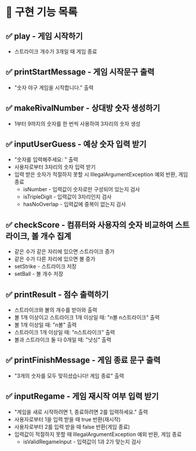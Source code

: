 # 🚀 구현 기능 목록


## ✅ play - 게임 시작하기
- 스트라이크 개수가 3개일 때 게임 종료


## ✅ printStartMessage - 게임 시작문구 출력
- "숫자 야구 게임을 시작합니다." 출력


## ✅ makeRivalNumber - 상대방 숫자 생성하기
- 1부터 9까지의 숫자를 한 번씩 사용하여 3자리의 숫자 생성


## ✅ inputUserGuess - 예상 숫자 입력 받기
- "숫자를 입력해주세요: " 출력
- 사용자로부터 3자리의 숫자 입력 받기
- 입력 받은 숫자가 적절하지 못할 시 IllegalArgumentException 예외 반환, 게임 종료
  - isNumber - 입력값이 숫자로만 구성되어 있는지 검사
  - isTripleDigit - 입력값이 3자리인지 검사
  - hasNoOverlap - 입력값에 중복이 없는지 검사


## ✅ checkScore - 컴퓨터와 사용자의 숫자 비교하여 스트라이크, 볼 개수 집계
- 같은 수가 같은 자리에 있으면 스트라이크 증가
- 같은 수가 다른 자리에 있으면 볼 증가
- setStrike - 스트라이크 저장
- setBall - 볼 개수 저장


## ✅ printResult - 점수 출력하기
- 스트라이크와 볼의 개수를 받아와 출력
- 볼 1개 이상이고 스트라이크 1개 이상일 때: "n볼 n스트라이크" 출력
- 볼 1개 이상일 때: "n볼" 출력
- 스트라이크 1개 이상일 때: "n스트라이크" 출력
- 볼과 스트라이크 둘 다 0개일 때: "낫싱" 출력


## ✅ printFinishMessage - 게임 종료 문구 출력
- "3개의 숫자를 모두 맞히셨습니다! 게임 종료" 출력


## ✅ inputRegame - 게임 재시작 여부 입력 받기
- "게임을 새로 시작하려면 1, 종료하려면 2를 입력하세요." 출력
- 사용자로부터 1을 입력 받을 때 true 반환(재시작)
- 사용자로부터 2를 입력 받을 때 false 반환(게임 종료)
- 입력값이 적절하지 못할 때 IllegalArgumentException 예외 반환, 게임 종료
  - isValidRegameInput - 입력값이 1과 2가 맞는지 검사
